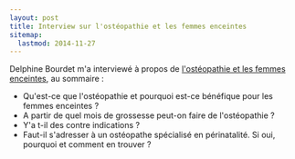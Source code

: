 ```yaml
---
layout: post
title: Interview sur l'ostéopathie et les femmes enceintes
sitemap:
  lastmod: 2014-11-27
---
```


Delphine Bourdet m'a interviewé à propos de
[l'ostéopathie et les femmes enceintes](http://delphinebourdet.com/2013/11/21/osteopathie-pour-les-femmes-enceintes-interview-de-fabienne-krotoff/),
au sommaire :

- Qu'est-ce que l'ostéopathie et pourquoi est-ce bénéfique pour les femmes enceintes ?
- A partir de quel mois de grossesse peut-on faire de l'ostéopathie ?
- Y'a t-il des contre indications ?
- Faut-il s'adresser à un ostéopathe spécialisé en périnatalité. Si oui, pourquoi et comment en trouver ?
